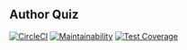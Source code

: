 ## Author Quiz
[![CircleCI](https://circleci.com/gh/egimaben/quiz.svg?style=svg)](https://circleci.com/gh/egimaben/quiz)
[![Maintainability](https://api.codeclimate.com/v1/badges/d338cbbccc9b64bd966b/maintainability)](https://codeclimate.com/github/egimaben/quiz/maintainability)
[![Test Coverage](https://api.codeclimate.com/v1/badges/d338cbbccc9b64bd966b/test_coverage)](https://codeclimate.com/github/egimaben/quiz/test_coverage)




